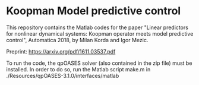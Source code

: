 # Koopman Model predictive control

This repository contains the Matlab codes for the paper "Linear predictors for nonlinear dynamical systems: Koopman operator meets model predictive control", Automatica 2018, by Milan Korda and Igor Mezic.

Preprint: https://arxiv.org/pdf/1611.03537.pdf

To run the code, the qpOASES solver (also contained in the zip file) must be installed. In order to do so, run the Matlab script make.m in ./Resources/qpOASES-3.1.0/interfaces/matlab